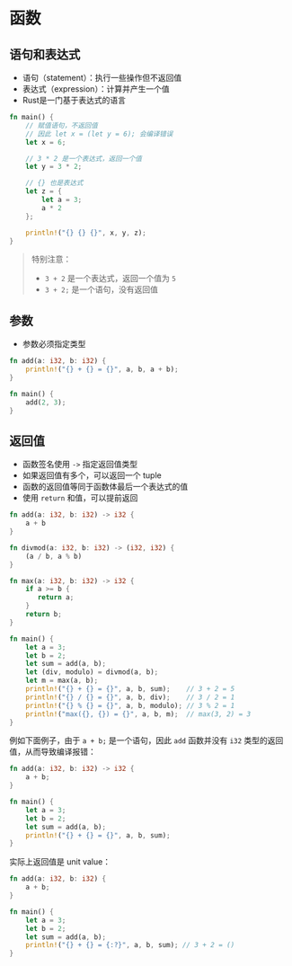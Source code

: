 # 函数

## 语句和表达式

- 语句（statement）：执行一些操作但不返回值
- 表达式（expression）：计算并产生一个值
- Rust是一门基于表达式的语言

```rust
fn main() {
    // 赋值语句，不返回值
    // 因此 let x = (let y = 6); 会编译错误
    let x = 6;

    // 3 * 2 是一个表达式，返回一个值
    let y = 3 * 2;

    // {} 也是表达式
    let z = {
        let a = 3;
        a * 2
    };

    println!("{} {} {}", x, y, z);
}
```

> 特别注意：
> - `3 + 2` 是一个表达式，返回一个值为 `5`
> - `3 + 2;` 是一个语句，没有返回值

## 参数

- 参数必须指定类型

```rust
fn add(a: i32, b: i32) {
    println!("{} + {} = {}", a, b, a + b);
}

fn main() {
    add(2, 3);
}
```

## 返回值

- 函数签名使用 `->` 指定返回值类型
- 如果返回值有多个，可以返回一个 tuple
- 函数的返回值等同于函数体最后一个表达式的值
- 使用 `return` 和值，可以提前返回

```rust
fn add(a: i32, b: i32) -> i32 {
    a + b
}

fn divmod(a: i32, b: i32) -> (i32, i32) {
    (a / b, a % b)
}

fn max(a: i32, b: i32) -> i32 {
    if a >= b {
       return a;
    }
    return b;
}

fn main() {
    let a = 3;
    let b = 2;
    let sum = add(a, b);
    let (div, modulo) = divmod(a, b);
    let m = max(a, b);
    println!("{} + {} = {}", a, b, sum);    // 3 + 2 = 5
    println!("{} / {} = {}", a, b, div);    // 3 / 2 = 1
    println!("{} % {} = {}", a, b, modulo); // 3 % 2 = 1
    println!("max({}, {}) = {}", a, b, m);  // max(3, 2) = 3
}
```

例如下面例子，由于 `a + b;` 是一个语句，因此 `add` 函数并没有 `i32` 类型的返回值，从而导致编译报错：

```rust
fn add(a: i32, b: i32) -> i32 {
    a + b;
}

fn main() {
    let a = 3;
    let b = 2;
    let sum = add(a, b);
    println!("{} + {} = {}", a, b, sum);
}
```

实际上返回值是 unit value：

```rust
fn add(a: i32, b: i32) {
    a + b;
}

fn main() {
    let a = 3;
    let b = 2;
    let sum = add(a, b);
    println!("{} + {} = {:?}", a, b, sum); // 3 + 2 = ()
}
```